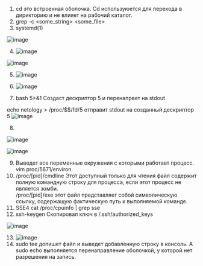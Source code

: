 
1. cd это встроенная оболочка. Cd используюется для перехода в дирикторию и не влияет на рабочий каталог.
2. grep -c <some_string> <some_file> 
3. systemd(1) 

  ![image](https://user-images.githubusercontent.com/95320903/150128448-0e594ed5-eae0-41ea-af4e-2ea152f947a6.png)
  
4. ![image](https://user-images.githubusercontent.com/95320903/150140402-99fdaf2c-015a-4b8e-aea3-2ca3efcb12ed.png)

 ![image](https://user-images.githubusercontent.com/95320903/150140370-4b794906-db4d-4627-9ad0-e4211b462ae9.png)

5. ![image](https://user-images.githubusercontent.com/95320903/150143132-2d33662d-56f4-46a1-9196-e7fd3ea27bd8.png)
6. ![image](https://user-images.githubusercontent.com/95320903/150349316-491b5d71-2bea-464e-82a9-2442fc713431.png)


7. bash 5>&1 Создаст дескриптор 5 и перенапрвет на stdout

 echo netology > /proc/$$/fd/5 отправит stdout на созданный дескриптор 5 
 ![image](https://user-images.githubusercontent.com/95320903/150292903-0183ac34-e04b-413b-8f0f-326feea550c7.png)

8. 
 ![image](https://user-images.githubusercontent.com/95320903/150685453-280e4da3-7ffe-4490-b94a-d145f9e0eeac.png)

![image](https://user-images.githubusercontent.com/95320903/150685438-57a7e81f-489e-434b-adbf-ac9f20c2f837.png)

9. Выведет все переменные окружения с которыми работает процесс. vim proc/5671/environ.
10. /proc/[pid]/cmdline Этот доступный только для чтения файл содержит полную командную строку для процесса, если этот процесс не является зомби.           
/proc/[pid]/exe этот файл представляет собой символическую ссылку, содержащую фактическую путь к выполняемой команде.
11. SSE4 cat /proc/cpuinfo | grep sse 
12. ssh-keygen
 Скопировал ключ в /.ssh/authorized_keys
 
 ![image](https://user-images.githubusercontent.com/95320903/150366945-ec738d03-71cd-4363-841c-c52f1e52bcd9.png)

13. ![image](https://user-images.githubusercontent.com/95320903/151008232-16263a5f-33ad-4673-9ff8-22a1aec438bf.png)
14. sudo tee допишет файл и выведет добавленную строку в консоль. А sudo echo выполняется перенаправление оболочкой, у которой нет разрешения на запись.

